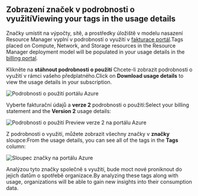 


## <a name="viewing-your-tags-in-the-usage-details"></a><span data-ttu-id="54195-101">Zobrazení značek v podrobnosti o využití</span><span class="sxs-lookup"><span data-stu-id="54195-101">Viewing your tags in the usage details</span></span>
<span data-ttu-id="54195-102">Značky umístit na výpočty, sítě, a prostředky úložiště v modelu nasazení Resource Manager vyplní v podrobností o využití v [fakturace portál](https://account.windowsazure.com/).</span><span class="sxs-lookup"><span data-stu-id="54195-102">Tags placed on Compute, Network, and Storage resources in the Resource Manager deployment model will be populated in your usage details in the [billing portal](https://account.windowsazure.com/).</span></span>

<span data-ttu-id="54195-103">Klikněte na **stáhnout podrobnosti o použití** Chcete-li zobrazit podrobnosti o využití v rámci vašeho předplatného.</span><span class="sxs-lookup"><span data-stu-id="54195-103">Click on **Download usage details** to view the usage details in your subscription.</span></span>

![Podrobnosti o použití portálu Azure](./media/virtual-machines-common-tag-usage/azure-portal-tags-usage-details.png)

<span data-ttu-id="54195-105">Vyberte fakturační údajů a **verze 2** podrobnosti o použití:</span><span class="sxs-lookup"><span data-stu-id="54195-105">Select your billing statement and the **Version 2** usage details:</span></span>

![Podrobnosti o použití Preview verze 2 na portálu Azure](./media/virtual-machines-common-tag-usage/azure-portal-version2-usage-details.png)

<span data-ttu-id="54195-107">Z podrobnosti o využití, můžete zobrazit všechny značky v **značky** sloupce:</span><span class="sxs-lookup"><span data-stu-id="54195-107">From the usage details, you can see all of the tags in the **Tags** column:</span></span>

![Sloupec značky na portálu Azure](./media/virtual-machines-common-tag-usage/azure-portal-tags-column.png)

<span data-ttu-id="54195-109">Analýzou tyto značky společně s využití, bude moct nové proniknout do jejich datům o spotřebě organizace.</span><span class="sxs-lookup"><span data-stu-id="54195-109">By analyzing these tags along with usage, organizations will be able to gain new insights into their consumption data.</span></span>

